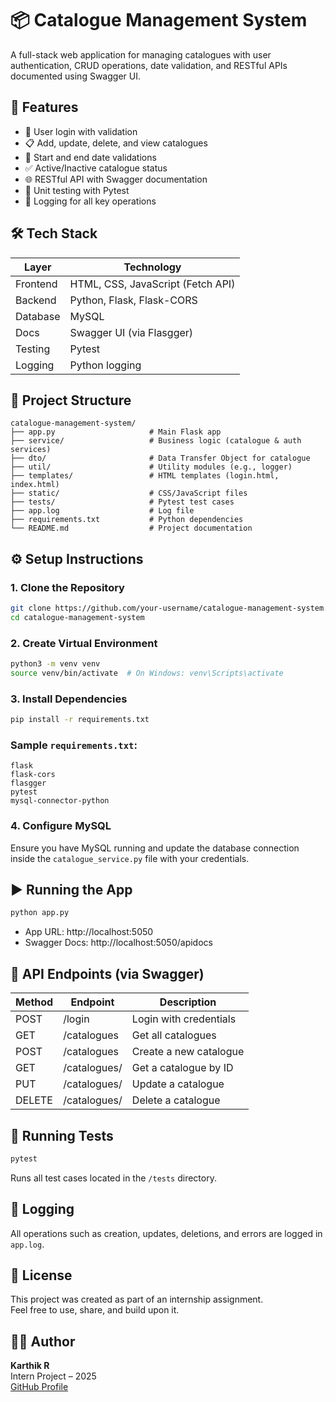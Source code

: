 # 📦 Catalogue Management System

A full-stack web application for managing catalogues with user authentication, CRUD operations, date validation, and RESTful APIs documented using Swagger UI.

## 🚀 Features

- 🔐 User login with validation  
- 📋 Add, update, delete, and view catalogues  
- 📆 Start and end date validations  
- ✅ Active/Inactive catalogue status  
- 🌐 RESTful API with Swagger documentation  
- 🧪 Unit testing with Pytest  
- 📄 Logging for all key operations  

## 🛠️ Tech Stack

| Layer     | Technology                     |
|-----------|--------------------------------|
| Frontend  | HTML, CSS, JavaScript (Fetch API) |
| Backend   | Python, Flask, Flask-CORS       |
| Database  | MySQL                           |
| Docs      | Swagger UI (via Flasgger)       |
| Testing   | Pytest                          |
| Logging   | Python logging                  |

## 📁 Project Structure

```
catalogue-management-system/
├── app.py                     # Main Flask app
├── service/                   # Business logic (catalogue & auth services)
├── dto/                       # Data Transfer Object for catalogue
├── util/                      # Utility modules (e.g., logger)
├── templates/                 # HTML templates (login.html, index.html)
├── static/                    # CSS/JavaScript files
├── tests/                     # Pytest test cases
├── app.log                    # Log file
├── requirements.txt           # Python dependencies
└── README.md                  # Project documentation
```

## ⚙️ Setup Instructions

### 1. Clone the Repository

```bash
git clone https://github.com/your-username/catalogue-management-system.git
cd catalogue-management-system
```

### 2. Create Virtual Environment

```bash
python3 -m venv venv
source venv/bin/activate  # On Windows: venv\Scripts\activate
```

### 3. Install Dependencies

```bash
pip install -r requirements.txt
```

### Sample `requirements.txt`:

```
flask
flask-cors
flasgger
pytest
mysql-connector-python
```

### 4. Configure MySQL

Ensure you have MySQL running and update the database connection inside the `catalogue_service.py` file with your credentials.

## ▶️ Running the App

```bash
python app.py
```

- App URL: http://localhost:5050  
- Swagger Docs: http://localhost:5050/apidocs

## 📘 API Endpoints (via Swagger)

| Method | Endpoint            | Description               |
|--------|---------------------|---------------------------|
| POST   | /login              | Login with credentials    |
| GET    | /catalogues         | Get all catalogues        |
| POST   | /catalogues         | Create a new catalogue    |
| GET    | /catalogues/<id>    | Get a catalogue by ID     |
| PUT    | /catalogues/<id>    | Update a catalogue        |
| DELETE | /catalogues/<id>    | Delete a catalogue        |

## 🧪 Running Tests

```bash
pytest
```

Runs all test cases located in the `/tests` directory.

## 📄 Logging

All operations such as creation, updates, deletions, and errors are logged in `app.log`.

## 📜 License

This project was created as part of an internship assignment.  
Feel free to use, share, and build upon it.

## 🙋‍♂️ Author

**Karthik R**  
Intern Project – 2025  
[GitHub Profile](https://github.com/your-username)
